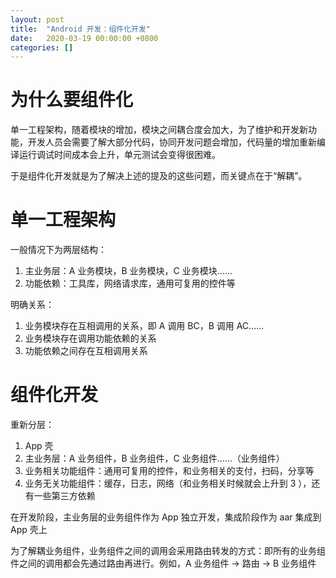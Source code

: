 ```yaml
---
layout: post
title:  "Android 开发：组件化开发"
date:   2020-03-19 00:00:00 +0800
categories: []
---
```


# 为什么要组件化	
单一工程架构，随着模块的增加，模块之间耦合度会加大，为了维护和开发新功能，开发人员会需要了解大部分代码，协同开发问题会增加，代码量的增加重新编译运行调试时间成本会上升，单元测试会变得很困难。

于是组件化开发就是为了解决上述的提及的这些问题，而关键点在于“解耦”。

# 单一工程架构
一般情况下为两层结构：

1. 主业务层：A 业务模块，B 业务模块，C 业务模块……
2. 功能依赖：工具库，网络请求库，通用可复用的控件等

明确关系：

1. 业务模块存在互相调用的关系，即 A 调用 BC，B 调用 AC……
2. 业务模块存在调用功能依赖的关系
3. 功能依赖之间存在互相调用关系

# 组件化开发
重新分层：

1. App 壳
2. 主业务层：A 业务组件，B 业务组件，C 业务组件……（业务组件）
3. 业务相关功能组件：通用可复用的控件，和业务相关的支付，扫码，分享等
4. 业务无关功能组件：缓存，日志，网络（和业务相关时候就会上升到 3 ），还有一些第三方依赖

在开发阶段，主业务层的业务组件作为 App 独立开发，集成阶段作为 aar 集成到 App 壳上

为了解耦业务组件，业务组件之间的调用会采用路由转发的方式：即所有的业务组件之间的调用都会先通过路由再进行。例如，A 业务组件 -> 路由 -> B 业务组件



